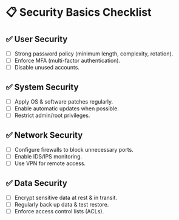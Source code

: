 # 📋 Security Basics Checklist  

## ✅ User Security  
- [ ] Strong password policy (minimum length, complexity, rotation).  
- [ ] Enforce MFA (multi-factor authentication).  
- [ ] Disable unused accounts.  

## ✅ System Security  
- [ ] Apply OS & software patches regularly.  
- [ ] Enable automatic updates when possible.  
- [ ] Restrict admin/root privileges.  

## ✅ Network Security  
- [ ] Configure firewalls to block unnecessary ports.  
- [ ] Enable IDS/IPS monitoring.  
- [ ] Use VPN for remote access.  

## ✅ Data Security  
- [ ] Encrypt sensitive data at rest & in transit.  
- [ ] Regularly back up data & test restore.  
- [ ] Enforce access control lists (ACLs).  
